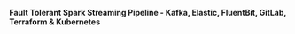 **Fault Tolerant Spark Streaming Pipeline - Kafka, Elastic, FluentBit, GitLab, Terraform & Kubernetes**
